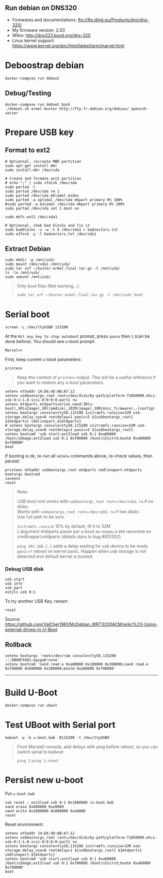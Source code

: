 Run debian on DNS320
--------------------

- Firmwares and documentations: ftp://ftp.dlink.eu/Products/dns/dns-320/
- My firmware version: 2.03
- Wikis: http://dns323.kood.org/dns-320
- Linux kernel support: https://www.kernel.org/doc/html/latest/arm/marvel.html

# Deboostrap debian

    docker-compose run deboot

## Debug/Testing

    docker-compose run deboot bash
    ./deboot.sh armel buster http://ftp.fr.debian.org/debian/ openssh-server

# Prepare USB key

## Format to ext2
    
    # Optionnal, recreate MBR partition
    sudo apt-get install mbr
    sudo install-mbr /dev/sda

    # Create and formate axt2 partition
    # echo ";" | sudo sfdisk /dev/sda
    sudo parted -l
    sudo parted /dev/sda rm 1
    sudo parted /dev/sda mklabel msdos
    sudo parted -a optimal /dev/sda mkpart primary 0% 100%
    #sudo parted -a minimal /dev/sda mkpart primary 0% 100%
    sudo parted /dev/sda set 1 boot on

    sudo mkfs.ext2 /dev/sda1

    # Optionnal, chek bad blocks and fix it
    sudo badblocks -s -w -t 0 /dev/sda1 > badsectors.txt
    sudo e2fsck -y -l badsectors.txt /dev/sda1

## Extract Debian

    sudo mkdir -p /mnt/usb/
    sudo mount /dev/sda1 /mnt/usb/
    sudo tar xzf ~/buster-armel.final.tar.gz -C /mnt/usb/
    ls -la /mnt/usb/
    sudo umount /mnt/usb/

> Only boot files (Not working...):
>
>     sudo tar xzf ~/buster-armel.final.tar.gz -C /mnt/usb/ boot

# Serial boot

    screen -L /dev/ttyUSB0 115200

At the `Hit any key to stop autoboot` prompt, press `space` then `1` (can be done before). You should see u-boot prompt:

    Marvel>> 

First, keep current u-boot parameters:

    printenv

> Keep the content of `printenv` output. This will be a useful reference if you want to restore any u-boot parameters.

    setenv ethaddr 14:D6:4D:AB:A7:12
    setenv usbbootargs_root root=/dev/disk/by-path/platform-f1050000.ehci-usb-0:1:1.0-scsi-0:0:0:0-part1 rw
    setenv mtdparts mtdparts=orion_nand:1M(u-boot),5M(uImage),5M(ramdisk),102M(image),10M(mini_firmware),-(config)
    setenv bootargs console=ttyS0,115200 initramfs.runsize=32M usb-storage.delay_use=0 rootdelay=1 panic=5 ${usbbootargs_root} ${mtdparts} cmdlinepart.${mtdparts}
    # setenv bootargs console=ttyS0,115200 initramfs.runsize=32M usb-storage.delay_use=0 rootdelay=1 panic=5 ${usbbootargs_root}
    setenv bootcmd 'usb start;ext2load usb 0:1 0xa00000 /boot/uImage;ext2load usb 0:1 0xf00000 /boot/uInitrd;bootm 0xa00000 0xf00000'
    boot

If booting is ok, re-run all `setenv` commands above, re-check values, then persist:

    printenv ethaddr usbbootargs_root mtdparts cmdlinepart.mtdparts bootargs bootcmd
    saveenv
    reset

> Note:  
>
> USB boot root works with `usbbootargs_root root=/dev/sda1 rw` if no disks.  
> Works with `usbbootargs_root root=/dev/sdb1 rw` if two disks.  
> Use full path to be sure.
>
> `initramfs.runsize` 10% by default, fit it to 32M  
> L'argument mtdparts passé par u-boot au noyau a été renommé en cmdlinepart.mtdparts (détails dans le bug #831352).
>
> `ping 192.168.1.1` adds a delay waiting for usb device to be ready
> `panic=Y` reboot on kernel panic. Happen when usb storage is not detected and default kernel is booted.

### Debug USB disk

    usb start
    usb info
    usb part
    ext2ls usb 0:1

To try another USB Key, restart:

    reset

Source: https://github.com/ValCher1961/McDebian_WRT3200ACM/wiki/%23-Using-external-drives-in-U-Boot

## Rollback

    setenv bootargs 'root=/dev/ram console=ttyS0,115200 :::DB88FXX81:egiga0:none'
    setenv bootcmd 'nand read.e 0xa00000 0x100000 0x300000;nand read.e 0xf00000 0x600000 0x300000;bootm 0xa00000 0xf00000'

-------------------------------

# Build U-Boot

    docker-compose run uboot

# Test UBoot with Serial port

    kwboot -p -b u-boot.kwb -B115200 -t /dev/ttyUSB0

> From Marwell console, add delays with ping before reboot, so you can switch serial to kwboot
>
>     ping 1;ping 1;reset

# Persist new u-boot

Put `u-boot.kwb` 

    usb reset ; ext2load usb 0:1 0x1000000 /u-boot.kwb
    nand erase 0x000000 0xe0000
    nand write 0x1000000 0x000000 0xe0000
    reset


Reset environment:

    setenv ethaddr 14:D6:4D:AB:A7:12
    setenv usbbootargs_root root=/dev/disk/by-path/platform-f1050000.ehci-usb-0:1:1.0-scsi-0:0:0:0-part1 rw
    setenv bootargs console=ttyS0,115200 initramfs.runsize=32M usb-storage.delay_use=0 rootdelay=1 ${usbbootargs_root} ${mtdparts} cmdlinepart.${mtdparts}
    setenv bootcmd 'usb start;ext2load usb 0:1 0xa00000 /boot/uImage;ext2load usb 0:1 0xf00000 /boot/uInitrd;bootm 0xa00000 0xf00000'
    boot
